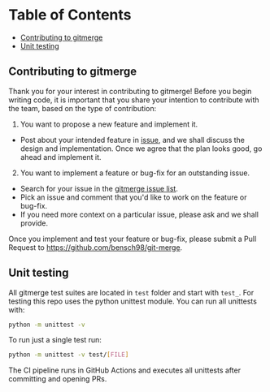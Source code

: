 # Table of Contents

<!-- toc -->

- [Contributing to gitmerge](#contributing-to-gitmerge)
- [Unit testing](#unit-testing)

<!-- toc -->

## Contributing to gitmerge

Thank you for your interest in contributing to gitmerge!
Before you begin writing code, it is important that you share your intention 
to contribute with the team, based on the type of contribution:

1. You want to propose a new feature and implement it.
  - Post about your intended feature in [issue](https://github.com/bensch98/git-merge/issues),
  and we shall discuss the design and implementation. Once we agree that the plan looks good,
  go ahead and implement it.
2. You want to implement a feature or bug-fix for an outstanding issue.
- Search for your issue in the [gitmerge issue list](https://github.com/bensch98/git-merge/issues).
- Pick an issue and comment that you'd like to work on the feature or bug-fix.
- If you need more context on a particular issue, please ask and we shall provide.

Once you implement and test your feature or bug-fix, please submit a Pull Request to
https://github.com/bensch98/git-merge.

## Unit testing

All gitmerge test suites are located in `test` folder and start with `test_`.
For testing this repo uses the python unittest module.
You can run all unittests with:

```bash
python -m unittest -v
```

To run just a single test run:

```bash
python -m unittest -v test/[FILE]
```

The CI pipeline runs in GitHub Actions and executes all unittests after committing and opening PRs.
